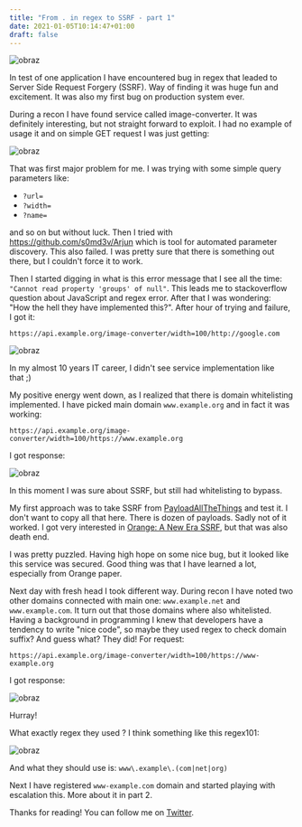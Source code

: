 ```yaml
---
title: "From . in regex to SSRF - part 1"
date: 2021-01-05T10:14:47+01:00
draft: false
---
```


![obraz](https://user-images.githubusercontent.com/17719543/139576912-865d0f16-6dc3-4af9-8a39-5e77d7b236c3.png)

In test of one application I have encountered bug in regex that leaded to Server Side Request Forgery (SSRF). Way of finding it was huge fun and excitement. It was also my first bug on production system ever.

During a recon I have found service called image-converter. It was definitely interesting, but not straight forward to exploit. I had no example of usage it and on simple GET request I was just getting:

![obraz](https://user-images.githubusercontent.com/17719543/139576933-06cadc0d-6489-4ac1-8e58-292d5fb1baf8.png)

That was first major problem for me. I was trying with some simple query parameters like:
* `?url=`
* `?width=`
* `?name=`

and so on but without luck. Then I tried with https://github.com/s0md3v/Arjun which is tool for automated parameter discovery. This also failed. I was pretty sure that there is something out there, but I couldn't force it to work.

Then I started digging in what is this error message that I see all the time: `"Cannot read property 'groups' of null"`. This leads me to stackoverflow question about JavaScript and regex error. After that I was wondering: "How the hell they have implemented this?". After hour of trying and failure, I got it:

```https://api.example.org/image-converter/width=100/http://google.com```

![obraz](https://user-images.githubusercontent.com/17719543/139577018-2487fddb-ef0a-449b-a893-7ad929e4aa0b.png)

In my almost 10 years IT career, I didn't see service implementation like that ;)

My positive energy went down, as I realized that there is domain whitelisting implemented. I have picked main domain `www.example.org` and in fact it was working:

```https://api.example.org/image-converter/width=100/https://www.example.org```

I got response:

![obraz](https://user-images.githubusercontent.com/17719543/139577079-083fd93f-3679-4487-9f91-4d7f8fec6be8.png)

In this moment I was sure about SSRF, but still had whitelisting to bypass.

My first approach was to take SSRF from [PayloadAllTheThings](https://github.com/swisskyrepo/PayloadsAllTheThings/tree/master/Server%20Side%20Request%20Forgery) and test it. I don't want to copy all that here. There is dozen of payloads. Sadly not of it worked. I got very interested in [Orange: A New Era SSRF](https://www.blackhat.com/docs/us-17/thursday/us-17-Tsai-A-New-Era-Of-SSRF-Exploiting-URL-Parser-In-Trending-Programming-Languages.pdf), but that was also death end.

I was pretty puzzled. Having high hope on some nice bug, but it looked like this service was secured. Good thing was that I have learned a lot, especially from Orange paper.

Next day with fresh head I took different way. During recon I have noted two other domains connected with main one: `www.example.net` and `www.example.com`. It turn out that those domains where also whitelisted. Having a background in programming I knew that developers have a tendency to write "nice code", so maybe they used regex to check domain suffix? And guess what? They did! For request:

```https://api.example.org/image-converter/width=100/https://www-example.org```

I got response:

![obraz](https://user-images.githubusercontent.com/17719543/139577185-1b2711fb-6a19-435e-8bd3-015deb803884.png)

Hurray!

What exactly regex they used ? I think something like this regex101:

![obraz](https://user-images.githubusercontent.com/17719543/139577198-3c7995e4-d9ef-4c83-ad57-2608c17305ed.png)

And what they should use is: `www\.example\.(com|net|org)`

Next I have registered `www-example.com` domain and started playing with escalation this. More about it in part 2.

Thanks for reading! You can follow me on [Twitter](https://twitter.com/xvnpw).
